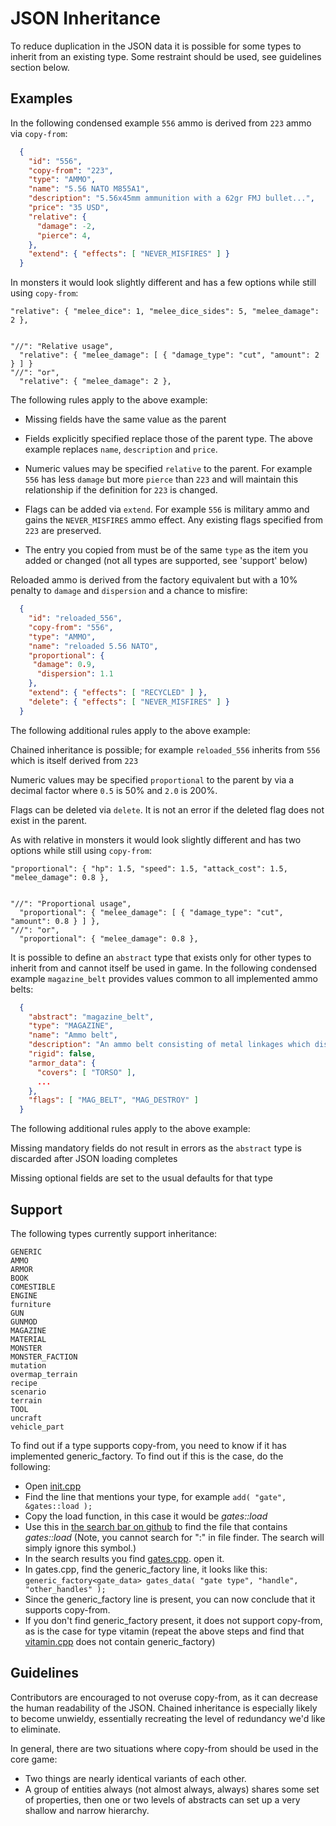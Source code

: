 # JSON Inheritance
To reduce duplication in the JSON data it is possible for some types to inherit from an existing type.  Some restraint should be used, see guidelines section below.

## Examples
In the following condensed example ```556``` ammo is derived from ```223``` ammo via ```copy-from```:
```json
  {
    "id": "556",
    "copy-from": "223",
    "type": "AMMO",
    "name": "5.56 NATO M855A1",
    "description": "5.56x45mm ammunition with a 62gr FMJ bullet...",
    "price": "35 USD",
    "relative": {
      "damage": -2,
      "pierce": 4,
    },
    "extend": { "effects": [ "NEVER_MISFIRES" ] }
  }
```
In monsters it would look slightly different and has a few options while still using ```copy-from```:
```
"relative": { "melee_dice": 1, "melee_dice_sides": 5, "melee_damage": 2 },


"//": "Relative usage",
  "relative": { "melee_damage": [ { "damage_type": "cut", "amount": 2 } ] }
"//": "or",
  "relative": { "melee_damage": 2 },
```

The following rules apply to the above example:

* Missing fields have the same value as the parent

* Fields explicitly specified replace those of the parent type. The above example replaces ```name```, ```description``` and ```price```.

* Numeric values may be specified ```relative``` to the parent. For example ```556``` has less ```damage``` but more ```pierce``` than ```223``` and will maintain this relationship if the definition for ```223``` is changed.

* Flags can be added via ```extend```. For example ```556``` is military ammo and gains the ```NEVER_MISFIRES``` ammo effect. Any existing flags specified from ```223``` are preserved.

* The entry you copied from must be of the same ```type``` as the item you added or changed (not all types are supported, see 'support' below)

Reloaded ammo is derived from the factory equivalent but with a 10% penalty to ```damage``` and ```dispersion``` and a chance to misfire:

```json
  {
    "id": "reloaded_556",
    "copy-from": "556",
    "type": "AMMO",
    "name": "reloaded 5.56 NATO",
    "proportional": {
     "damage": 0.9,
      "dispersion": 1.1
    },
    "extend": { "effects": [ "RECYCLED" ] },
    "delete": { "effects": [ "NEVER_MISFIRES" ] }
  }
```
The following additional rules apply to the above example:

Chained inheritance is possible; for example ```reloaded_556``` inherits from ```556``` which is itself derived from ```223```

Numeric values may be specified ```proportional``` to the parent by via a decimal factor where ```0.5``` is 50% and ```2.0``` is 200%.

Flags can be deleted via ```delete```. It is not an error if the deleted flag does not exist in the parent.

As with relative in monsters it would look slightly different and has two options while still using ```copy-from```:
```
"proportional": { "hp": 1.5, "speed": 1.5, "attack_cost": 1.5, "melee_damage": 0.8 },


"//": "Proportional usage",
  "proportional": { "melee_damage": [ { "damage_type": "cut", "amount": 0.8 } ] },
"//": "or",
  "proportional": { "melee_damage": 0.8 },
```

It is possible to define an ```abstract``` type that exists only for other types to inherit from and cannot itself be used in game. In the following condensed example ```magazine_belt``` provides values common to all implemented ammo belts:
```json
  {
    "abstract": "magazine_belt",
    "type": "MAGAZINE",
    "name": "Ammo belt",
    "description": "An ammo belt consisting of metal linkages which disintegrate upon firing.",
    "rigid": false,
    "armor_data": {
      "covers": [ "TORSO" ],
      ...
    },
    "flags": [ "MAG_BELT", "MAG_DESTROY" ]
  }
```
The following additional rules apply to the above example:

Missing mandatory fields do not result in errors as the ```abstract``` type is discarded after JSON loading completes

Missing optional fields are set to the usual defaults for that type

## Support
The following types currently support inheritance:
```
GENERIC
AMMO
ARMOR
BOOK
COMESTIBLE
ENGINE
furniture
GUN
GUNMOD
MAGAZINE
MATERIAL
MONSTER
MONSTER_FACTION
mutation
overmap_terrain
recipe
scenario
terrain
TOOL
uncraft
vehicle_part
```

To find out if a type supports copy-from, you need to know if it has implemented generic_factory. To find out if this is the case, do the following:
* Open [init.cpp](https://github.com/CleverRaven/Cataclysm-DDA/tree/master/src/init.cpp)
* Find the line that mentions your type, for example `add( "gate", &gates::load );`
* Copy the load function, in this case it would be *gates::load*
* Use this in [the search bar on github](https://github.com/CleverRaven/Cataclysm-DDA/search?q=%22gates%3A%3Aload%22&unscoped_q=%22gates%3A%3Aload%22&type=Code) to find the file that contains *gates::load* (Note, you cannot search for ":" in file finder.  The search will simply ignore this symbol.)
* In the search results you find [gates.cpp](https://github.com/CleverRaven/Cataclysm-DDA/tree/master/src/gates.cpp). open it.
* In gates.cpp, find the generic_factory line, it looks like this: `generic_factory<gate_data> gates_data( "gate type", "handle", "other_handles" );`
* Since the generic_factory line is present, you can now conclude that it supports copy-from.
* If you don't find generic_factory present, it does not support copy-from, as is the case for type vitamin (repeat the above steps and find that [vitamin.cpp](https://github.com/CleverRaven/Cataclysm-DDA/tree/master/src/vitamin.cpp) does not contain generic_factory)

## Guidelines

Contributors are encouraged to not overuse copy-from, as it can decrease the human readability of the JSON.  Chained inheritance is especially likely to become unwieldy, essentially recreating the level of redundancy we'd like to eliminate.

In general, there are two situations where copy-from should be used in the core game:

- Two things are nearly identical variants of each other.
- A group of entities always (not almost always, always) shares some set of properties, then one or two levels of abstracts can set up a very shallow and narrow hierarchy.
